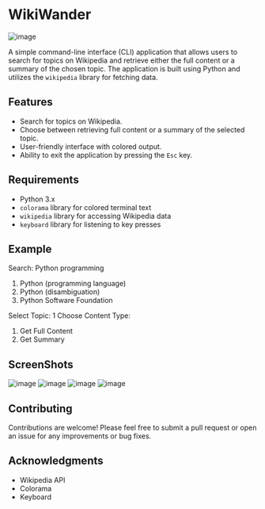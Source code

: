 # WikiWander
![image](https://github.com/user-attachments/assets/ee1a4969-22d8-4154-a861-9206a475038f)

A simple command-line interface (CLI) application that allows users to search for topics on Wikipedia and retrieve either the full content or a summary of the chosen topic. The application is built using Python and utilizes the `wikipedia` library for fetching data.

## Features

- Search for topics on Wikipedia.
- Choose between retrieving full content or a summary of the selected topic.
- User-friendly interface with colored output.
- Ability to exit the application by pressing the `Esc` key.

## Requirements

- Python 3.x
- `colorama` library for colored terminal text
- `wikipedia` library for accessing Wikipedia data
- `keyboard` library for listening to key presses

## Example
Search: Python programming
1. Python (programming language)
2. Python (disambiguation)
3. Python Software Foundation

Select Topic: 1
Choose Content Type:
1. Get Full Content
2. Get Summary

## ScreenShots
![image](https://github.com/user-attachments/assets/6f05bc1c-97ee-412d-aac0-ebe825b87248)
![image](https://github.com/user-attachments/assets/1254ac4b-027c-4822-b287-1a49f2e00f0d)
![image](https://github.com/user-attachments/assets/c41b14c9-eb44-4579-b30d-69ea895c7e54)
![image](https://github.com/user-attachments/assets/2c2307f4-0052-41b2-8e5a-2f6c4440b063)




## Contributing
Contributions are welcome! Please feel free to submit a pull request or open an issue for any improvements or bug fixes.

## Acknowledgments
* Wikipedia API
* Colorama
* Keyboard
